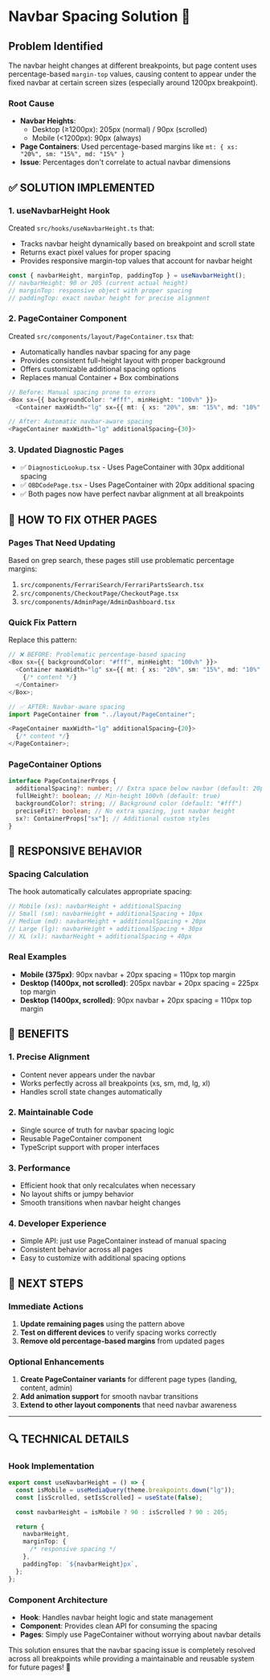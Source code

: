 # Navbar Spacing Solution 🎯

## Problem Identified

The navbar height changes at different breakpoints, but page content uses percentage-based `margin-top` values, causing content to appear under the fixed navbar at certain screen sizes (especially around 1200px breakpoint).

### Root Cause

- **Navbar Heights**:
  - Desktop (≥1200px): 205px (normal) / 90px (scrolled)
  - Mobile (<1200px): 90px (always)
- **Page Containers**: Used percentage-based margins like `mt: { xs: "20%", sm: "15%", md: "15%" }`
- **Issue**: Percentages don't correlate to actual navbar dimensions

## ✅ **SOLUTION IMPLEMENTED**

### 1. **useNavbarHeight Hook**

Created `src/hooks/useNavbarHeight.ts` that:

- Tracks navbar height dynamically based on breakpoint and scroll state
- Returns exact pixel values for proper spacing
- Provides responsive margin-top values that account for navbar height

```typescript
const { navbarHeight, marginTop, paddingTop } = useNavbarHeight();
// navbarHeight: 90 or 205 (current actual height)
// marginTop: responsive object with proper spacing
// paddingTop: exact navbar height for precise alignment
```

### 2. **PageContainer Component**

Created `src/components/layout/PageContainer.tsx` that:

- Automatically handles navbar spacing for any page
- Provides consistent full-height layout with proper background
- Offers customizable additional spacing options
- Replaces manual Container + Box combinations

```typescript
// Before: Manual spacing prone to errors
<Box sx={{ backgroundColor: "#fff", minHeight: "100vh" }}>
  <Container maxWidth="lg" sx={{ mt: { xs: "20%", sm: "15%", md: "10%" } }}>

// After: Automatic navbar-aware spacing
<PageContainer maxWidth="lg" additionalSpacing={30}>
```

### 3. **Updated Diagnostic Pages**

- ✅ `DiagnosticLookup.tsx` - Uses PageContainer with 30px additional spacing
- ✅ `OBDCodePage.tsx` - Uses PageContainer with 20px additional spacing
- ✅ Both pages now have perfect navbar alignment at all breakpoints

## 🔧 **HOW TO FIX OTHER PAGES**

### Pages That Need Updating

Based on grep search, these pages still use problematic percentage margins:

1. `src/components/FerrariSearch/FerrariPartsSearch.tsx`
2. `src/components/CheckoutPage/CheckoutPage.tsx`
3. `src/components/AdminPage/AdminDashboard.tsx`

### Quick Fix Pattern

Replace this pattern:

```typescript
// ❌ BEFORE: Problematic percentage-based spacing
<Box sx={{ backgroundColor: "#fff", minHeight: "100vh" }}>
  <Container maxWidth="lg" sx={{ mt: { xs: "20%", sm: "15%", md: "10%" } }}>
    {/* content */}
  </Container>
</Box>;

// ✅ AFTER: Navbar-aware spacing
import PageContainer from "../layout/PageContainer";

<PageContainer maxWidth="lg" additionalSpacing={20}>
  {/* content */}
</PageContainer>;
```

### PageContainer Options

```typescript
interface PageContainerProps {
  additionalSpacing?: number; // Extra space below navbar (default: 20px)
  fullHeight?: boolean; // Min-height 100vh (default: true)
  backgroundColor?: string; // Background color (default: "#fff")
  preciseFit?: boolean; // No extra spacing, just navbar height
  sx?: ContainerProps["sx"]; // Additional custom styles
}
```

## 📱 **RESPONSIVE BEHAVIOR**

### Spacing Calculation

The hook automatically calculates appropriate spacing:

```typescript
// Mobile (xs): navbarHeight + additionalSpacing
// Small (sm): navbarHeight + additionalSpacing + 10px
// Medium (md): navbarHeight + additionalSpacing + 20px
// Large (lg): navbarHeight + additionalSpacing + 30px
// XL (xl): navbarHeight + additionalSpacing + 40px
```

### Real Examples

- **Mobile (375px)**: 90px navbar + 20px spacing = 110px top margin
- **Desktop (1400px, not scrolled)**: 205px navbar + 20px spacing = 225px top margin
- **Desktop (1400px, scrolled)**: 90px navbar + 20px spacing = 110px top margin

## 🎯 **BENEFITS**

### 1. **Precise Alignment**

- Content never appears under the navbar
- Works perfectly across all breakpoints (xs, sm, md, lg, xl)
- Handles scroll state changes automatically

### 2. **Maintainable Code**

- Single source of truth for navbar spacing logic
- Reusable PageContainer component
- TypeScript support with proper interfaces

### 3. **Performance**

- Efficient hook that only recalculates when necessary
- No layout shifts or jumpy behavior
- Smooth transitions when navbar height changes

### 4. **Developer Experience**

- Simple API: just use PageContainer instead of manual spacing
- Consistent behavior across all pages
- Easy to customize with additional spacing options

## 🚀 **NEXT STEPS**

### Immediate Actions

1. **Update remaining pages** using the pattern above
2. **Test on different devices** to verify spacing works correctly
3. **Remove old percentage-based margins** from updated pages

### Optional Enhancements

1. **Create PageContainer variants** for different page types (landing, content, admin)
2. **Add animation support** for smooth navbar transitions
3. **Extend to other layout components** that need navbar awareness

---

## 🔍 **TECHNICAL DETAILS**

### Hook Implementation

```typescript
export const useNavbarHeight = () => {
  const isMobile = useMediaQuery(theme.breakpoints.down("lg"));
  const [isScrolled, setIsScrolled] = useState(false);

  const navbarHeight = isMobile ? 90 : isScrolled ? 90 : 205;

  return {
    navbarHeight,
    marginTop: {
      /* responsive spacing */
    },
    paddingTop: `${navbarHeight}px`,
  };
};
```

### Component Architecture

- **Hook**: Handles navbar height logic and state management
- **Component**: Provides clean API for consuming the spacing
- **Pages**: Simply use PageContainer without worrying about navbar details

This solution ensures that the navbar spacing issue is completely resolved across all breakpoints while providing a maintainable and reusable system for future pages! 🎉

